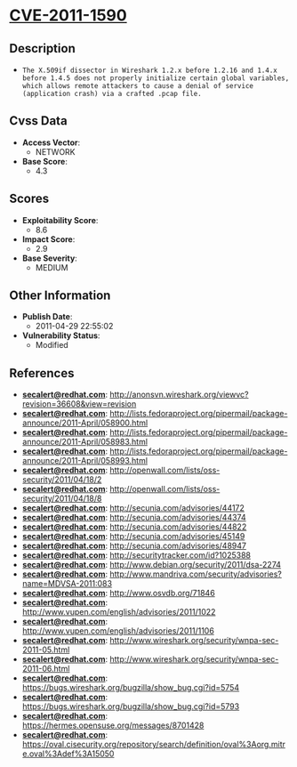 
# [CVE-2011-1590](http://anonsvn.wireshark.org/viewvc?revision=36608&view=revision)

## Description

- `The X.509if dissector in Wireshark 1.2.x before 1.2.16 and 1.4.x before 1.4.5 does not properly initialize certain global variables, which allows remote attackers to cause a denial of service (application crash) via a crafted .pcap file.`

## Cvss Data

- **Access Vector**:
  - NETWORK
- **Base Score**:
  - 4.3

## Scores

- **Exploitability Score**:
  - 8.6
- **Impact Score**:
  - 2.9
- **Base Severity**:
  - MEDIUM

## Other Information

- **Publish Date**:
  - 2011-04-29 22:55:02
- **Vulnerability Status**:
  - Modified

## References

- **secalert@redhat.com**: http://anonsvn.wireshark.org/viewvc?revision=36608&view=revision
- **secalert@redhat.com**: http://lists.fedoraproject.org/pipermail/package-announce/2011-April/058900.html
- **secalert@redhat.com**: http://lists.fedoraproject.org/pipermail/package-announce/2011-April/058983.html
- **secalert@redhat.com**: http://lists.fedoraproject.org/pipermail/package-announce/2011-April/058993.html
- **secalert@redhat.com**: http://openwall.com/lists/oss-security/2011/04/18/2
- **secalert@redhat.com**: http://openwall.com/lists/oss-security/2011/04/18/8
- **secalert@redhat.com**: http://secunia.com/advisories/44172
- **secalert@redhat.com**: http://secunia.com/advisories/44374
- **secalert@redhat.com**: http://secunia.com/advisories/44822
- **secalert@redhat.com**: http://secunia.com/advisories/45149
- **secalert@redhat.com**: http://secunia.com/advisories/48947
- **secalert@redhat.com**: http://securitytracker.com/id?1025388
- **secalert@redhat.com**: http://www.debian.org/security/2011/dsa-2274
- **secalert@redhat.com**: http://www.mandriva.com/security/advisories?name=MDVSA-2011:083
- **secalert@redhat.com**: http://www.osvdb.org/71846
- **secalert@redhat.com**: http://www.vupen.com/english/advisories/2011/1022
- **secalert@redhat.com**: http://www.vupen.com/english/advisories/2011/1106
- **secalert@redhat.com**: http://www.wireshark.org/security/wnpa-sec-2011-05.html
- **secalert@redhat.com**: http://www.wireshark.org/security/wnpa-sec-2011-06.html
- **secalert@redhat.com**: https://bugs.wireshark.org/bugzilla/show_bug.cgi?id=5754
- **secalert@redhat.com**: https://bugs.wireshark.org/bugzilla/show_bug.cgi?id=5793
- **secalert@redhat.com**: https://hermes.opensuse.org/messages/8701428
- **secalert@redhat.com**: https://oval.cisecurity.org/repository/search/definition/oval%3Aorg.mitre.oval%3Adef%3A15050
